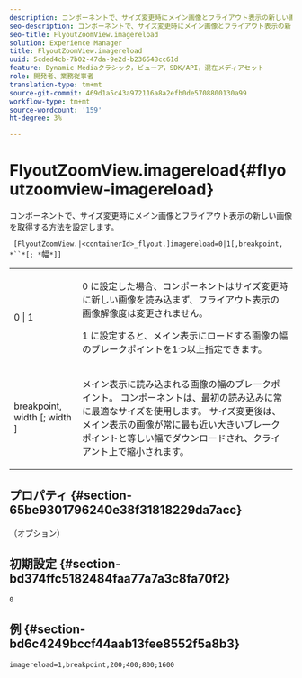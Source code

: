 ```yaml
---
description: コンポーネントで、サイズ変更時にメイン画像とフライアウト表示の新しい画像を取得する方法を設定します。
seo-description: コンポーネントで、サイズ変更時にメイン画像とフライアウト表示の新しい画像を取得する方法を設定します。
seo-title: FlyoutZoomView.imagereload
solution: Experience Manager
title: FlyoutZoomView.imagereload
uuid: 5cded4cb-7b02-47da-9e2d-b236548cc61d
feature: Dynamic Mediaクラシック，ビューア，SDK/API，混在メディアセット
role: 開発者、業務従事者
translation-type: tm+mt
source-git-commit: 469d1a5c43a972116a8a2efb0de5708800130a99
workflow-type: tm+mt
source-wordcount: '159'
ht-degree: 3%

---
```



# FlyoutZoomView.imagereload{#flyoutzoomview-imagereload}

コンポーネントで、サイズ変更時にメイン画像とフライアウト表示の新しい画像を取得する方法を設定します。

` [FlyoutZoomView.|<containerId>_flyout.]imagereload=0|1[,breakpoint, *``*[; *`幅`*]]`

<table id="table_E314540D347D47699C04EB80D20C0721"> 
 <tbody> 
  <tr> 
   <td colname="col1"> <p> <span class="codeph"> 0 | 1 </span> </p> </td> 
   <td colname="col2"> <p><span class="codeph"> 0 </span>に設定した場合、コンポーネントはサイズ変更時に新しい画像を読み込まず、フライアウト表示の画像解像度は変更されません。 </p> <p><span class="codeph"> 1 </span>に設定すると、メイン表示にロードする画像の幅のブレークポイントを1つ以上指定できます。 </p> </td> 
  </tr> 
  <tr> 
   <td colname="col1"> <p> <span class="codeph"> breakpoint,  <span class="varname"> width  </span>[; <span class="varname"> width  </span>]  </span> </p> </td> 
   <td colname="col2"> <p>メイン表示に読み込まれる画像の幅のブレークポイント。 コンポーネントは、最初の読み込みに常に最適なサイズを使用します。 サイズ変更後は、メイン表示の画像が常に最も近い大きいブレークポイントと等しい幅でダウンロードされ、クライアント上で縮小されます。 </p> </td> 
  </tr> 
 </tbody> 
</table>

## プロパティ {#section-65be9301796240e38f31818229da7acc}

（オプション）

## 初期設定 {#section-bd374ffc5182484faa77a7a3c8fa70f2}

`0`

## 例 {#section-bd6c4249bccf44aab13fee8552f5a8b3}

`imagereload=1,breakpoint,200;400;800;1600`
